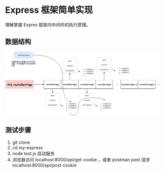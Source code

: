 # Express 框架简单实现

理解掌握 Expres 框架内中间件的执行原理。

## 数据结构

![express](./img/express.png)

## 测试步骤

1. git clone
2. cd my-express
3. node test.js 启动服务
4. 浏览器访问 localhost:8000/api/get-cookie ，或者 postman post 请求 localhost:8000/api/post-cookie